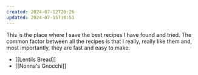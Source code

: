 ```yaml
---
created: 2024-07-12T20:26
updated: 2024-07-15T18:51
---
```

This is the place where I save the best recipes I have found and tried. The common factor between all the recipes is that I really, really like them and, most importantly, they are fast and easy to make.

- [[Lentils Bread]]
- [[Nonna's Gnocchi]]
 